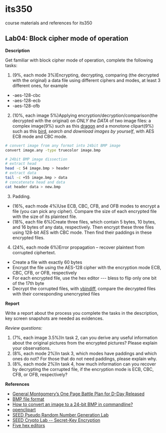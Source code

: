 # its350
course materials and references for its350

## Lab04: Block cipher mode of operation

__Description__

Get familiar with block cipher mode of operation, complete the following tasks:

1. (9%, each mode 3%)Encrypting, decrypting, comparing (the decrypted with the original) a data file using different ciphers and modes, at least 3 different ones, for example
  * -aes-128-cbc
  * -aes-128-ecb
  * -aes-128-ofb
2. (10%, each image 5%)Applying encryption/decryption/comparison(the decrypted with the original)  on _ONLY the DATA_ of two image files: a complex image(9%) such as this [dragon](./data/dragon.jpg) and a monotone clipart(9%) such as this [bird](./data/bird.png), _search and download images by yourself_, with AES ECB mode and CBC mode.

```bash
# convert image from any format into 24bit BMP image
convert image.any -type truecolor image.bmp

# 24bit BMP image dissection
# extract head
head -c 54 image.bmp > header
# extract data
tail -c +55 image.bmp > data
# concatenate head and data
cat header data > new.bmp
```
3. Padding.
  * (16%, each mode 4%)Use ECB, CBC, CFB, and OFB modes to encrypt a file (you can pick any cipher). Compare the size of each encrypted file with the size of its plaintext file.
  * (18%, each file 6%)Create three files, which contain 5 bytes, 10 bytes, and 16 bytes of any data, respectively. Then encrypt these three files using 128-bit AES with CBC mode. Then find their paddings in these encrypted files.

4. (24%, each mode 6%)Error propagation – recover plaintext from corrupted ciphertext.
  * Create a file with exactly 60 bytes
  * Encrypt the file using the AES-128 cipher with the encryption mode ECB, CBC, CFB, or OFB, respectively
  * For each encrypted file, use the hex editor --- bless  to flip only one bit of the 17th byte
  * Decrypt the corrupted files, with [vbindiff](https://www.cjmweb.net/vbindiff/), compare the decrypted files with their corresponding unencrypted files

__Report__

Write a report about the process you complete the tasks in the description, key screen snapshots are needed as evidences.

_Review questions:_
1. (7%, each image 3.5%)In task 2, can you derive any useful information about the original pictures from the encrypted pictures? Please explain your observations.
2. (8%, each mode 2%)In task 3, which modes have paddings and which ones do not? For those that do not need paddings, please explain why.
3. (8%, each mode 2%)In task 4, how much information can you recover by decrypting the corrupted file, if the encryption mode is ECB, CBC, CFB, or OFB, respectively?  




__References__
* [General Montgomery’s One Page Battle Plan for D-Day Released](https://www.warhistoryonline.com/war-articles/battle-plans-d-day-released.html)
* [BMP file format](https://en.wikipedia.org/wiki/BMP\_file\_format)
* [How to convert an image to a 24-bit BMP in commandline?](https://unix.stackexchange.com/questions/394003/how-to-convert-an-image-to-a-24-bit-bmp-in-commandline)
* [openclipart](https://openclipart.org/)
* [SEED Pseudo Random Number Generation Lab](https://seedsecuritylabs.org/Labs\_16.04/Crypto/Crypto\_Random\_Number/)
* [SEED Crypto Lab -- Secret-Key Encryption](https://seedsecuritylabs.org/Labs\_16.04/Crypto/Crypto\_Encryption/)
* [Five hex editors](https://itsfoss.com/hex-editors-linux/)